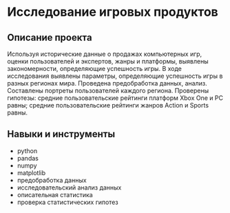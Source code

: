 # Исследование игровых продуктов

## Описание проекта 
Используя исторические данные о продажах компьютерных игр, оценки пользователей и экспертов, жанры и платформы, выявлены закономерности, определяющие успешность игры. В ходе исследования выявлены параметры, определяющие успешность игры в разных регионах мира. Проведена предобработка данных, анализ. Составлены портреты пользователей каждого региона. Проверены
гипотезы: средние пользовательские рейтинги платформ Xbox One и PC равны;
средние пользовательские рейтинги жанров Action и Sports равны.

## Навыки и инструменты

- python
- pandas
- numpy
- matplotlib
- предобработка данных
- исследовательский анализ данных
- описательная статистика
- проверка статистических гипотез
